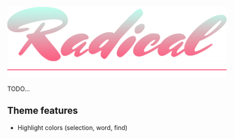 <br />
<div align="center">
  <img src="./assets/Radical.png" width="800" alt="VSCode Radical Theme">
</div>

<div align="center">
  <img src="./assets/red-hr.png" alt="VSCode Radical Theme">
</div>

TODO...

## Theme features

- Highlight colors (selection, word, find)
